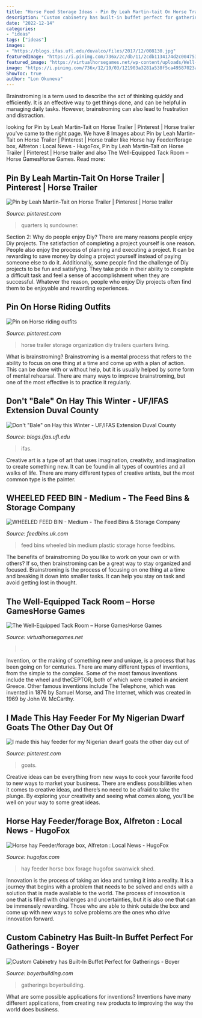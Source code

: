 ```yaml
---
title: "Horse Feed Storage Ideas - Pin By Leah Martin-tait On Horse Trailer"
description: "Custom cabinetry has built-in buffet perfect for gatherings"
date: "2022-12-14"
categories:
- "ideas"
tags: ["ideas"]
images:
- "https://blogs.ifas.ufl.edu/duvalco/files/2017/12/008130.jpg"
featuredImage: "https://i.pinimg.com/736x/2c/db/11/2cdb1134174d2c004753f2354ad5d235.jpg"
featured_image: "https://virtualhorsegames.net/wp-content/uploads/Well-equiped-and-organized-tack-room.jpg"
image: "https://i.pinimg.com/736x/12/19/03/121903a3281a538f5ca49587023a0504--horse-supplies-trailer-interior.jpg"
ShowToc: true
author: "Lon Okuneva"
---
```



Brainstroming is a term used to describe the act of thinking quickly and efficiently. It is an effective way to get things done, and can be helpful in managing daily tasks. However, brainstroming can also lead to frustration and distraction.

	

		
looking for Pin by Leah Martin-Tait on Horse Trailer | Pinterest | Horse trailer you've came to the right page. We have 8 Images about Pin by Leah Martin-Tait on Horse Trailer | Pinterest | Horse trailer like Horse hay Feeder/forage box, Alfreton : Local News - HugoFox, Pin by Leah Martin-Tait on Horse Trailer | Pinterest | Horse trailer and also The Well-Equipped Tack Room – Horse GamesHorse Games. Read more:
		
    
## Pin By Leah Martin-Tait On Horse Trailer | Pinterest | Horse Trailer

<img loading=lazy src="https://i.pinimg.com/736x/12/19/03/121903a3281a538f5ca49587023a0504--horse-supplies-trailer-interior.jpg" onerror="this.onerror=null;this.src='https://tse2.mm.bing.net/th?id=OIP.Q7vB1d4sO1GfNHy8cZb8gAHaLH&amp;pid=15.1';" alt="Pin by Leah Martin-Tait on Horse Trailer | Pinterest | Horse trailer">

_Source: pinterest.com_

>quarters lq sundowner. 

	

Section 2: Why do people enjoy Diy?
There are many reasons people enjoy Diy projects. The satisfaction of completing a project yourself is one reason. People also enjoy the process of planning and executing a project. It can be rewarding to save money by doing a project yourself instead of paying someone else to do it. Additionally, some people find the challenge of Diy projects to be fun and satisfying. They take pride in their ability to complete a difficult task and feel a sense of accomplishment when they are successful. Whatever the reason, people who enjoy Diy projects often find them to be enjoyable and rewarding experiences.

    
## Pin On Horse Riding Outfits

<img loading=lazy src="https://i.pinimg.com/736x/2c/db/11/2cdb1134174d2c004753f2354ad5d235.jpg" onerror="this.onerror=null;this.src='https://tse2.mm.bing.net/th?id=OIP.ftWo9-mjD0yv848Mt56QXgHaJ4&amp;pid=15.1';" alt="Pin on Horse riding outfits">

_Source: pinterest.com_

>horse trailer storage organization diy trailers quarters living. 

	

What is brainstroming? Brainstroming is a mental process that refers to the ability to focus on one thing at a time and come up with a plan of action. This can be done with or without help, but it is usually helped by some form of mental rehearsal. There are many ways to improve brainstroming, but one of the most effective is to practice it regularly.

    
## Don&#039;t &quot;Bale&quot; On Hay This Winter - UF/IFAS Extension Duval County

<img loading=lazy src="https://blogs.ifas.ufl.edu/duvalco/files/2017/12/008130.jpg" onerror="this.onerror=null;this.src='https://tse2.mm.bing.net/th?id=OIP._tNkDZZZ6FhxVgRA7EzihwHaE8&amp;pid=15.1';" alt="Don&#039;t &quot;Bale&quot; on Hay this Winter - UF/IFAS Extension Duval County">

_Source: blogs.ifas.ufl.edu_

>ifas. 

	

Creative art is a type of art that uses imagination, creativity, and imagination to create something new. It can be found in all types of countries and all walks of life. There are many different types of creative artists, but the most common type is the painter.

    
## WHEELED FEED BIN - Medium - The Feed Bins &amp; Storage Company

<img loading=lazy src="https://feedbins.uk.com/2558-thickbox_default/wheeled-feed-bin-medium.jpg" onerror="this.onerror=null;this.src='https://tse2.mm.bing.net/th?id=OIP.FxNBsyiPSEKS9Fs-ZCC3rwHaHa&amp;pid=15.1';" alt="WHEELED FEED BIN - Medium - The Feed Bins &amp; Storage Company">

_Source: feedbins.uk.com_

>feed bins wheeled bin medium plastic storage horse feedbins. 

	

The benefits of brainstroming
Do you like to work on your own or with others? If so, then brainstroming can be a great way to stay organized and focused. Brainstroming is the process of focusing on one thing at a time and breaking it down into smaller tasks. It can help you stay on task and avoid getting lost in thought.

    
## The Well-Equipped Tack Room – Horse GamesHorse Games

<img loading=lazy src="https://virtualhorsegames.net/wp-content/uploads/Well-equiped-and-organized-tack-room.jpg" onerror="this.onerror=null;this.src='https://tse2.mm.bing.net/th?id=OIP.SsuRvuSCPVGtRtTYHpMh6QHaEX&amp;pid=15.1';" alt="The Well-Equipped Tack Room – Horse GamesHorse Games">

_Source: virtualhorsegames.net_

>. 

	

Invention, or the making of something new and unique, is a process that has been going on for centuries. There are many different types of inventions, from the simple to the complex. Some of the most famous inventions include the wheel and theCEPTOR, both of which were created in ancient Greece. Other famous inventions include The Telephone, which was invented in 1876 by Samuel Morse, and The Internet, which was created in 1969 by John W. McCarthy.

    
## I Made This Hay Feeder For My Nigerian Dwarf Goats The Other Day Out Of

<img loading=lazy src="https://i.pinimg.com/736x/be/88/af/be88afb871a19d39eec47ecc6bab8da1--hay-feeder-nigerian-dwarf-goats.jpg" onerror="this.onerror=null;this.src='https://tse1.mm.bing.net/th?id=OIP.X8IL-96X7KYBgAYenUch8gHaJ6&amp;pid=15.1';" alt="I made this hay feeder for my Nigerian dwarf goats the other day out of">

_Source: pinterest.com_

>goats. 

	

Creative ideas can be everything from new ways to cook your favorite food to new ways to market your business. There are endless possibilities when it comes to creative ideas, and there’s no need to be afraid to take the plunge. By exploring your creativity and seeing what comes along, you’ll be well on your way to some great ideas.

    
## Horse Hay Feeder/forage Box, Alfreton : Local News - HugoFox

<img loading=lazy src="https://www.hugofox.com/uploader/upload/news/3cbf3a24280b4d6f9a4ecb8b7f64cabf_1.jpg" onerror="this.onerror=null;this.src='https://tse3.mm.bing.net/th?id=OIP.iVfmmtuXieMRERiq5urZtgHaJ4&amp;pid=15.1';" alt="Horse hay Feeder/forage box, Alfreton : Local News - HugoFox">

_Source: hugofox.com_

>hay feeder horse box forage hugofox swanwick shed. 

	

Innovation is the process of taking an idea and turning it into a reality. It is a journey that begins with a problem that needs to be solved and ends with a solution that is made available to the world. The process of innovation is one that is filled with challenges and uncertainties, but it is also one that can be immensely rewarding. Those who are able to think outside the box and come up with new ways to solve problems are the ones who drive innovation forward.

    
## Custom Cabinetry Has Built-In Buffet Perfect For Gatherings - Boyer

<img loading=lazy src="https://boyerbuilding.com/wp-content/uploads/2019/08/bar-768x1176.jpg" onerror="this.onerror=null;this.src='https://tse1.mm.bing.net/th?id=OIP.vP_2LXsKooRonyS7bcyB9wHaLV&amp;pid=15.1';" alt="Custom Cabinetry has Built-In Buffet Perfect for Gatherings - Boyer">

_Source: boyerbuilding.com_

>gatherings boyerbuilding. 

	

What are some possible applications for inventions?
Inventions have many different applications, from creating new products to improving the way the world does business.

